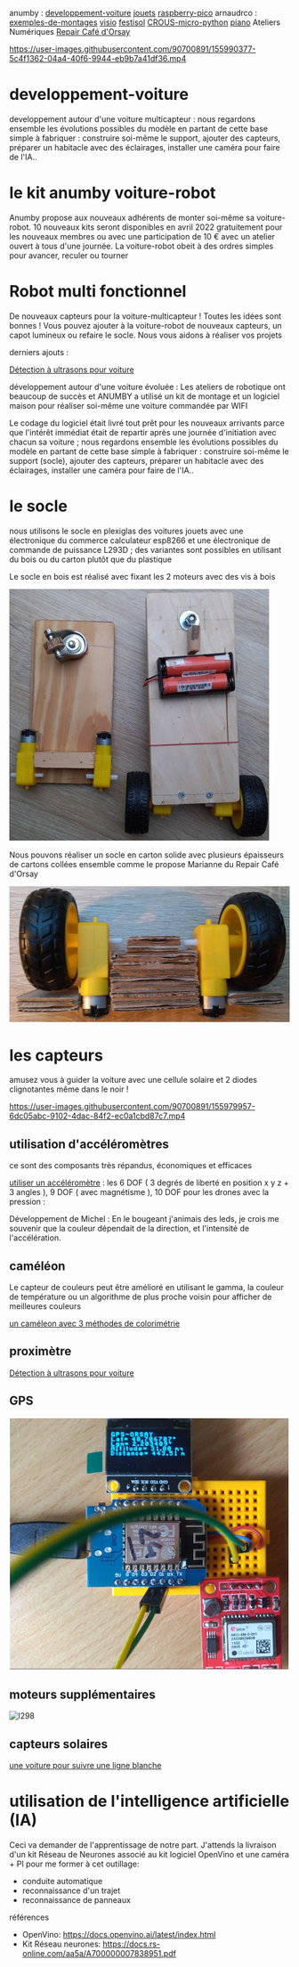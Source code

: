 anumby : [developpement-voiture](https://github.com/anumby-source/developpement-voiture/wiki) [jouets](https://github.com/anumby-source/jouets/wiki) [raspberry-pico](https://github.com/anumby-source/raspberry-pico/wiki) arnaudrco : [exemples-de-montages](https://github.com/arnaudrco/exemples/wiki) [visio](https://github.com/arnaudrco/visio/wiki) [festisol](https://github.com/arnaudrco/festisol/wiki) [CROUS-micro-python](https://github.com/arnaudrco/CROUS-micro-python/wiki) [piano](https://github.com/arnaudrco/piano-pour-adulte-debutant/wiki) Ateliers Numériques [Repair Café d'Orsay](https://www.repaircafe-orsay.org/category/blog/ateliers-numeriques-blog/) 


https://user-images.githubusercontent.com/90700891/155990377-5c4f1362-04a4-40f6-9944-eb9b7a41df36.mp4


# developpement-voiture
developpement autour d'une voiture multicapteur : nous regardons ensemble les évolutions possibles du modèle en partant de cette base simple à fabriquer : construire soi-même le support, ajouter des capteurs, préparer un habitacle avec des éclairages, installer une caméra pour faire de l'IA..




# le kit anumby voiture-robot
Anumby propose aux nouveaux adhérents de monter soi-même sa voiture-robot. 10 nouveaux kits seront disponibles en avril 2022 gratuitement pour les nouveaux membres ou avec une participation de 10 € avec un atelier ouvert à tous d'une journée. La voiture-robot obeit à des ordres simples pour avancer, reculer ou tourner

# Robot multi fonctionnel
De nouveaux capteurs pour la voiture-multicapteur ! Toutes les idées sont bonnes ! Vous pouvez ajouter à la voiture-robot de nouveaux capteurs, un capot lumineux ou refaire le socle. Nous vous aidons à réaliser vos projets

derniers ajouts :

[Détection à ultrasons pour voiture](https://github.com/anumby-source/developpement-voiture/blob/main/esp-ultrason/ultrason.mp4)


développement autour d'une voiture évoluée : Les ateliers de robotique ont beaucoup de succès et ANUMBY a utilisé un kit de montage et un logiciel maison pour réaliser soi-même une voiture commandée par WIFI 

Le codage du logiciel était livré tout prêt pour les nouveaux arrivants parce que l'intérêt immédiat était de repartir après une journée d'initiation avec chacun sa voiture ; nous regardons ensemble les évolutions possibles du modèle en partant de cette base simple à fabriquer : construire soi-même le support (socle), ajouter des capteurs, préparer un habitacle avec des éclairages, installer une caméra pour faire de l'IA..

# le socle

nous utilisons le socle en plexiglas des voitures jouets avec une électronique du commerce calculateur esp8266 et une électronique de commande de puissance L293D ; des variantes sont possibles en utilisant du bois ou du carton plutôt que du plastique

Le socle en bois est réalisé avec fixant les 2 moteurs avec des vis à bois

![affiche](https://github.com/anumby-source/developpement-voiture/blob/main/bois.JPG)

Nous pouvons réaliser un socle en carton solide avec plusieurs épaisseurs de cartons collées ensemble comme le propose Marianne du Repair Café d'Orsay

![affiche](https://github.com/anumby-source/developpement-voiture/blob/main/carton.JPG)

# les capteurs

amusez vous à guider la voiture avec une cellule solaire et 2 diodes clignotantes même dans le noir !

https://user-images.githubusercontent.com/90700891/155979957-6dc05abc-9102-4dac-84f2-ec0a1cbd87c7.mp4

## utilisation d'accéléromètres 

ce sont des composants très répandus, économiques et efficaces 

[utiliser un accéléromètre](https://github.com/arnaudrco/exemples/tree/main/de-accelerometre) :  les 6 DOF ( 3 degrés de liberté en position x y z + 3 angles ), 9 DOF ( avec magnétisme ), 10 DOF pour les drones avec la pression : 

Développement de Michel : En le bougeant j'animais des leds, je crois me souvenir que la couleur dépendait de la direction, et l'intensité de l'accélération.

## caméléon

Le capteur de couleurs peut être amélioré en utilisant le gamma, la couleur de température ou un algorithme de plus proche voisin pour afficher de meilleures couleurs 

[un caméleon avec 3 méthodes de colorimétrie](https://github.com/arnaudrco/exemples/blob/main/cameleon/read-me-cameleon.pdf)


## proximètre

[Détection à ultrasons pour voiture](https://github.com/anumby-source/developpement-voiture/blob/main/esp-ultrason/ultrason.mp4)



## GPS

![affiche](https://github.com/anumby-source/developpement-voiture/blob/main/gps.png)

## moteurs supplémentaires

![l298](https://user-images.githubusercontent.com/90700891/156392381-5b2c2a66-36c1-4359-bf46-7a4571b0a055.png)

## capteurs solaires

[une voiture pour suivre une ligne blanche](https://github.com/anumby-source/jouets/tree/main/voiture-eclairee)

# utilisation de l'intelligence artificielle (IA) 

Ceci va demander de l'apprentissage de notre part. J'attends la livraison d'un kit Réseau de Neurones associé au kit logiciel OpenVino et une caméra + PI pour me former à cet outillage:
- conduite automatique
- reconnaissance d'un trajet
- reconnaissance de panneaux

références
- OpenVino: https://docs.openvino.ai/latest/index.html
- Kit Réseau neurones: https://docs.rs-online.com/aa5a/A700000007838951.pdf



